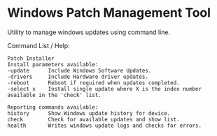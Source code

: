 # Windows Patch Management Tool

Utility to manage windows updates using command line.

Command List / Help:

```
Patch Installer
Install parameters available:
-update      Include Windows Software Updates.
-drivers     Include Hardware driver updates.
-reboot      Reboot if required when updates completed.
-select x    Install single update where X is the index number available in the 'check' list.

Reporting commands available:
history      Show Windows update history for device.
check        Check for available updates and show list.
health       Writes windows update logs and checks for errors.
```